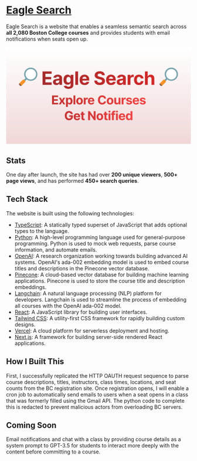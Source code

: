 # [Eagle Search](https://www.eaglesearch.org/)

Eagle Search is a website that enables a seamless semantic search across **all 2,080 Boston College courses** and provides students with email notifications when seats open up.

![Eagle Search Open Graph Image](/public/eaglesearch.png)

## Stats

One day after launch, the site has had over **200 unique viewers**, **500+ page views**, and has performed **450+ search queries**.

## Tech Stack

The website is built using the following technologies:

- [TypeScript](https://www.typescriptlang.org/): A statically typed superset of JavaScript that adds optional types to the language.
- [Python](https://www.python.org/): A high-level programming language used for general-purpose programming. Python is used to mock web requests, parse course information, and automate emails.
- [OpenAI](https://openai.com/): A research organization working towards building advanced AI systems. OpenAI's ada-002 embedding model is used to embed course titles and descriptions in the Pinecone vector database.
- [Pinecone](https://www.pinecone.io/): A cloud-based vector database for building machine learning applications. Pinecone is used to store the course title and description embeddings.
- [Langchain](https://langchain.io/): A natural language processing (NLP) platform for developers. Langchain is used to streamline the process of embedding all courses with the OpenAI ada-002 model.
- [React](https://reactjs.org/): A JavaScript library for building user interfaces.
- [Tailwind CSS](https://tailwindcss.com/): A utility-first CSS framework for rapidly building custom designs.
- [Vercel](https://vercel.com/): A cloud platform for serverless deployment and hosting.
- [Next.js](https://nextjs.org/): A framework for building server-side rendered React applications.

## How I Built This
First, I successfully replicated the HTTP OAUTH request sequence to parse course descriptions, titles, instructors, class times, locations, and seat counts from the BC registration site. Once registration opens, I will enable a cron job to automatically send emails to users when a seat opens in a class that was formerly filled using the Gmail API. The python code to complete this is redacted to prevent malicious actors from overloading BC servers.

## Coming Soon

Email notifications and chat with a class by providing course details as a system prompt to GPT-3.5 for students to interact more deeply with the content before committing to a course.
